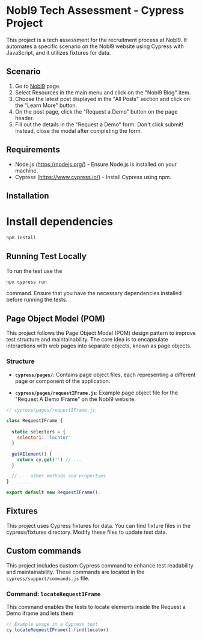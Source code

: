 # Nobl9 Tech Assessment - Cypress Project

This project is a tech assessment for the recruitment process at Nobl9. It automates a specific scenario on the Nobl9 website using Cypress with JavaScript, and it utilizes fixtures for data.

## Scenario

1. Go to [Nobl9](https://www.nobl9.com/) page.
2. Select Resources in the main menu and click on the "Nobl9 Blog" item.
3. Choose the latest post displayed in the "All Posts" section and click on the "Learn More" button.
4. On the post page, click the "Request a Demo" button on the page header.
5. Fill out the details in the "Request a Demo" form. Don't click submit! Instead, close the modal after completing the form.

## Requirements

- Node.js (https://nodejs.org/) - Ensure Node.js is installed on your machine.
- Cypress (https://www.cypress.io/) - Install Cypress using npm.

## Installation

# Install dependencies
```bash
npm install
```

## Running Test Locally
To run the test use the 
```bash
npx cypress run
``` 
command. Ensure that you have the necessary dependencies installed before running the tests.

## Page Object Model (POM)

This project follows the Page Object Model (POM) design pattern to improve test structure and maintainability. The core idea is to encapsulate interactions with web pages into separate objects, known as page objects.

### Structure

- **`cypress/pages/`**: Contains page object files, each representing a different page or component of the application.

- **`cypress/pages/requestIFrame.js`**: Example page object file for the "Request A Demo IFrame" on the Nobl9 website.

```javascript
// cypress/pages/requestIFrame.js

class RequestIFrame {
  
  static selectors = {
    selector1: 'locator'
  }

  getAElement() {
    return cy,get('') // ...
  }

  // ... other methods and properties
}

export default new RequestIFrame();
```

## Fixtures
This project uses Cypress fixtures for data. You can find fixture files in the cypress/fixtures directory. Modify these files to update test data.

## Custom commands
This project includes custom Cypress command to enhance test readability and maintainability. These commands are located in the `cypress/support/commands.js` file.

### Command: `locateRequestIFrame`

This command enables the tests to locate elements inside the Request a Demo iframe and lets them

```javascript
// Example usage in a Cypress test
cy.locateRequestIFrame().find(locator)
```